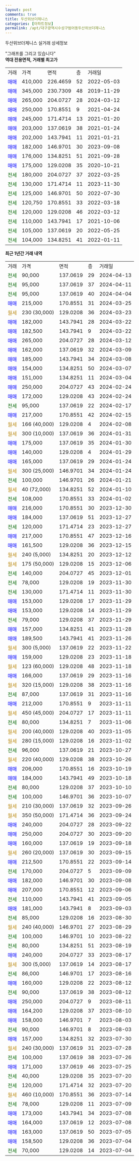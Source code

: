 ```yaml
---
layout: post
comments: true
title: 두산위브더제니스
categories: [아파트정보]
permalink: /apt/대구광역시수성구범어동두산위브더제니스
---
```


두산위브더제니스 실거래 상세정보

<script type="text/javascript">
  google.charts.load('current', {'packages':['line', 'corechart']});
  google.charts.setOnLoadCallback(drawChart);

  function drawChart() {
    var data = new google.visualization.DataTable();
    data.addColumn('date', '거래일');
    data.addColumn('number', "매매");
    data.addColumn('number', "전세");
    data.addColumn('number', "전매");

    data.addRows([[new Date(Date.parse("2024-04-13")), null, 90000, null], [new Date(Date.parse("2024-04-11")), null, 95000, null], [new Date(Date.parse("2024-04-04")), null, 95000, null], [new Date(Date.parse("2024-03-25")), 215000, null, null], [new Date(Date.parse("2024-03-23")), null, null, null], [new Date(Date.parse("2024-03-22")), 182000, null, null], [new Date(Date.parse("2024-03-22")), 182500, null, null], [new Date(Date.parse("2024-03-12")), 265000, null, null], [new Date(Date.parse("2024-03-09")), 162000, null, null], [new Date(Date.parse("2024-03-08")), 185000, null, null], [new Date(Date.parse("2024-03-07")), 154000, null, null], [new Date(Date.parse("2024-03-04")), 151000, null, null], [new Date(Date.parse("2024-02-24")), 250000, null, null], [new Date(Date.parse("2024-02-24")), 172000, null, null], [new Date(Date.parse("2024-02-17")), null, 95000, null], [new Date(Date.parse("2024-02-15")), 217000, null, null], [new Date(Date.parse("2024-02-08")), null, null, null], [new Date(Date.parse("2024-01-31")), null, null, null], [new Date(Date.parse("2024-01-30")), 175000, null, null], [new Date(Date.parse("2024-01-29")), 140000, null, null], [new Date(Date.parse("2024-01-24")), 165000, null, null], [new Date(Date.parse("2024-01-24")), null, null, null], [new Date(Date.parse("2024-01-21")), null, 100000, null], [new Date(Date.parse("2024-01-10")), null, null, null], [new Date(Date.parse("2024-01-02")), null, 108000, null], [new Date(Date.parse("2023-12-30")), 216000, null, null], [new Date(Date.parse("2023-12-27")), 184000, null, null], [new Date(Date.parse("2023-12-27")), null, 120000, null], [new Date(Date.parse("2023-12-16")), 217000, null, null], [new Date(Date.parse("2023-12-15")), 161500, null, null], [new Date(Date.parse("2023-12-12")), null, null, null], [new Date(Date.parse("2023-12-06")), null, null, null], [new Date(Date.parse("2023-12-01")), null, 140000, null], [new Date(Date.parse("2023-11-30")), null, 78000, null], [new Date(Date.parse("2023-11-30")), null, 130000, null], [new Date(Date.parse("2023-11-29")), 153000, null, null], [new Date(Date.parse("2023-11-29")), 153000, null, null], [new Date(Date.parse("2023-11-29")), null, 79000, null], [new Date(Date.parse("2023-11-28")), 157000, null, null], [new Date(Date.parse("2023-11-26")), 189500, null, null], [new Date(Date.parse("2023-11-22")), null, null, null], [new Date(Date.parse("2023-11-18")), 159000, null, null], [new Date(Date.parse("2023-11-18")), null, null, null], [new Date(Date.parse("2023-11-16")), 166000, null, null], [new Date(Date.parse("2023-11-16")), null, null, null], [new Date(Date.parse("2023-11-16")), null, 87000, null], [new Date(Date.parse("2023-11-11")), 212000, null, null], [new Date(Date.parse("2023-11-11")), null, null, null], [new Date(Date.parse("2023-11-06")), null, 80000, null], [new Date(Date.parse("2023-11-05")), null, null, null], [new Date(Date.parse("2023-11-02")), null, null, null], [new Date(Date.parse("2023-10-27")), null, 96000, null], [new Date(Date.parse("2023-10-26")), null, null, null], [new Date(Date.parse("2023-10-19")), 206000, null, null], [new Date(Date.parse("2023-10-18")), 184000, null, null], [new Date(Date.parse("2023-10-10")), null, 80000, null], [new Date(Date.parse("2023-10-07")), null, 100000, null], [new Date(Date.parse("2023-09-26")), null, null, null], [new Date(Date.parse("2023-09-24")), null, null, null], [new Date(Date.parse("2023-09-22")), 240000, null, null], [new Date(Date.parse("2023-09-20")), 250000, null, null], [new Date(Date.parse("2023-09-18")), 160000, null, null], [new Date(Date.parse("2023-09-15")), null, null, null], [new Date(Date.parse("2023-09-14")), 212500, null, null], [new Date(Date.parse("2023-09-09")), null, 170000, null], [new Date(Date.parse("2023-09-08")), 182000, null, null], [new Date(Date.parse("2023-09-06")), 207000, null, null], [new Date(Date.parse("2023-09-05")), null, 110000, null], [new Date(Date.parse("2023-09-03")), 181000, null, null], [new Date(Date.parse("2023-08-30")), null, 85000, null], [new Date(Date.parse("2023-08-29")), null, null, null], [new Date(Date.parse("2023-08-22")), null, 100000, null], [new Date(Date.parse("2023-08-19")), null, 80000, null], [new Date(Date.parse("2023-08-17")), 240000, null, null], [new Date(Date.parse("2023-08-17")), null, null, null], [new Date(Date.parse("2023-08-16")), null, 86000, null], [new Date(Date.parse("2023-08-12")), 160000, null, null], [new Date(Date.parse("2023-08-12")), null, 90000, null], [new Date(Date.parse("2023-08-11")), 250000, null, null], [new Date(Date.parse("2023-08-10")), 164200, null, null], [new Date(Date.parse("2023-08-03")), 158000, null, null], [new Date(Date.parse("2023-08-03")), null, 90000, null], [new Date(Date.parse("2023-07-30")), 157000, null, null], [new Date(Date.parse("2023-07-28")), null, null, null], [new Date(Date.parse("2023-07-26")), null, 100000, null], [new Date(Date.parse("2023-07-25")), 171000, null, null], [new Date(Date.parse("2023-07-20")), null, 40000, null], [new Date(Date.parse("2023-07-20")), null, 120000, null], [new Date(Date.parse("2023-07-14")), null, null, null], [new Date(Date.parse("2023-07-09")), null, 78000, null], [new Date(Date.parse("2023-07-08")), 173000, null, null], [new Date(Date.parse("2023-07-08")), 164000, null, null], [new Date(Date.parse("2023-07-05")), 163000, null, null], [new Date(Date.parse("2023-07-04")), 158500, null, null], [new Date(Date.parse("2023-07-04")), null, 70000, null]]);

    var options = {
      hAxis: {
        format: 'yyyy/MM/dd'
      },    
      lineWidth: 0,
      pointsVisible: true,    
      title: '최근 1년간 유형별 실거래가 분포',
      legend: { position: 'bottom' }
    };

    var formatter = new google.visualization.NumberFormat({pattern:'###,###'} );
    formatter.format(data, 1);
    formatter.format(data, 2);
    
    setTimeout(function() {
        var chart = new google.visualization.LineChart(document.getElementById('columnchart_material'));
        chart.draw(data, (options));
        document.getElementById('loading').style.display = 'none';
    }, 200);
  }
</script>


<div id="loading" style="z-index:20; display: block; margin-left: 0px">"그래프를 그리고 있습니다"</div>
<div id="columnchart_material" style="width: 95%; margin-left: 0px; display: block"></div>
<!-- contents start -->
<b>역대 전용면적, 거래별 최고가</b>
<table class="sortable">
    <tr>
      <td>거래</td>
      <td>가격</td>
      <td>면적</td>
      <td>층</td>
      <td>거래일</td>
    </tr>
        <tr>
          <td><a style="color: blue">매매</a></td>
          <td>410,000</td>
          <td>226.4659</td>
          <td>52</td>
          <td>2022-05-03</td>
        </tr>            <tr>
          <td><a style="color: blue">매매</a></td>
          <td>345,000</td>
          <td>230.7309</td>
          <td>48</td>
          <td>2019-11-29</td>
        </tr>            <tr>
          <td><a style="color: blue">매매</a></td>
          <td>265,000</td>
          <td>204.0727</td>
          <td>28</td>
          <td>2024-03-12</td>
        </tr>            <tr>
          <td><a style="color: blue">매매</a></td>
          <td>250,000</td>
          <td>170.8551</td>
          <td>9</td>
          <td>2021-04-24</td>
        </tr>            <tr>
          <td><a style="color: blue">매매</a></td>
          <td>245,000</td>
          <td>171.4714</td>
          <td>13</td>
          <td>2021-01-20</td>
        </tr>            <tr>
          <td><a style="color: blue">매매</a></td>
          <td>203,000</td>
          <td>137.0619</td>
          <td>38</td>
          <td>2021-01-24</td>
        </tr>            <tr>
          <td><a style="color: blue">매매</a></td>
          <td>202,000</td>
          <td>143.7941</td>
          <td>11</td>
          <td>2021-01-21</td>
        </tr>            <tr>
          <td><a style="color: blue">매매</a></td>
          <td>182,000</td>
          <td>146.9701</td>
          <td>30</td>
          <td>2023-09-08</td>
        </tr>            <tr>
          <td><a style="color: blue">매매</a></td>
          <td>176,000</td>
          <td>134.8251</td>
          <td>51</td>
          <td>2021-09-28</td>
        </tr>            <tr>
          <td><a style="color: blue">매매</a></td>
          <td>175,000</td>
          <td>129.0208</td>
          <td>35</td>
          <td>2020-10-21</td>
        </tr>        
        <tr>
              <td><a style="color: darkgreen">전세</a></td>
              <td>180,000</td>
              <td>204.0727</td>
              <td>37</td>
              <td>2022-03-25</td>
            </tr>            <tr>
              <td><a style="color: darkgreen">전세</a></td>
              <td>130,000</td>
              <td>171.4714</td>
              <td>11</td>
              <td>2023-11-30</td>
            </tr>            <tr>
              <td><a style="color: darkgreen">전세</a></td>
              <td>125,000</td>
              <td>146.9701</td>
              <td>50</td>
              <td>2022-07-30</td>
            </tr>            <tr>
              <td><a style="color: darkgreen">전세</a></td>
              <td>120,750</td>
              <td>170.8551</td>
              <td>33</td>
              <td>2022-03-18</td>
            </tr>            <tr>
              <td><a style="color: darkgreen">전세</a></td>
              <td>120,000</td>
              <td>129.0208</td>
              <td>46</td>
              <td>2022-03-12</td>
            </tr>            <tr>
              <td><a style="color: darkgreen">전세</a></td>
              <td>110,000</td>
              <td>143.7941</td>
              <td>17</td>
              <td>2021-10-06</td>
            </tr>            <tr>
              <td><a style="color: darkgreen">전세</a></td>
              <td>105,000</td>
              <td>137.0619</td>
              <td>20</td>
              <td>2022-05-25</td>
            </tr>            <tr>
              <td><a style="color: darkgreen">전세</a></td>
              <td>104,000</td>
              <td>134.8251</td>
              <td>41</td>
              <td>2022-01-11</td>
            </tr>        
    
</table>

<b>최근 1년간 거래 내역</b>

<table class="sortable">
    <tr>
      <td>거래</td>
      <td>가격</td>
      <td>면적</td>
      <td>층</td>
      <td>거래일</td>
    </tr>
    <tr>
      <td><a style="color: darkgreen">전세</a></td>
      <td>90,000</td>
      <td>137.0619</td>
      <td>29</td>
      <td>2024-04-13</td>
    </tr>          <tr>
      <td><a style="color: darkgreen">전세</a></td>
      <td>95,000</td>
      <td>137.0619</td>
      <td>37</td>
      <td>2024-04-11</td>
    </tr>          <tr>
      <td><a style="color: darkgreen">전세</a></td>
      <td>95,000</td>
      <td>137.0619</td>
      <td>40</td>
      <td>2024-04-04</td>
    </tr>          <tr>
      <td><a style="color: blue">매매</a></td>
      <td>215,000</td>
      <td>170.8551</td>
      <td>31</td>
      <td>2024-03-25</td>
    </tr>          <tr>
      <td><a style="color: darkgoldenrod">월세</a></td>
      <td>230 (30,000)</td>
      <td>129.0208</td>
      <td>36</td>
      <td>2024-03-23</td>
    </tr>          <tr>
      <td><a style="color: blue">매매</a></td>
      <td>182,000</td>
      <td>143.7941</td>
      <td>28</td>
      <td>2024-03-22</td>
    </tr>          <tr>
      <td><a style="color: blue">매매</a></td>
      <td>182,500</td>
      <td>143.7941</td>
      <td>9</td>
      <td>2024-03-22</td>
    </tr>          <tr>
      <td><a style="color: blue">매매</a></td>
      <td>265,000</td>
      <td>204.0727</td>
      <td>28</td>
      <td>2024-03-12</td>
    </tr>          <tr>
      <td><a style="color: blue">매매</a></td>
      <td>162,000</td>
      <td>137.0619</td>
      <td>32</td>
      <td>2024-03-09</td>
    </tr>          <tr>
      <td><a style="color: blue">매매</a></td>
      <td>185,000</td>
      <td>143.7941</td>
      <td>34</td>
      <td>2024-03-08</td>
    </tr>          <tr>
      <td><a style="color: blue">매매</a></td>
      <td>154,000</td>
      <td>134.8251</td>
      <td>50</td>
      <td>2024-03-07</td>
    </tr>          <tr>
      <td><a style="color: blue">매매</a></td>
      <td>151,000</td>
      <td>134.8251</td>
      <td>11</td>
      <td>2024-03-04</td>
    </tr>          <tr>
      <td><a style="color: blue">매매</a></td>
      <td>250,000</td>
      <td>204.0727</td>
      <td>43</td>
      <td>2024-02-24</td>
    </tr>          <tr>
      <td><a style="color: blue">매매</a></td>
      <td>172,000</td>
      <td>129.0208</td>
      <td>43</td>
      <td>2024-02-24</td>
    </tr>          <tr>
      <td><a style="color: darkgreen">전세</a></td>
      <td>95,000</td>
      <td>137.0619</td>
      <td>22</td>
      <td>2024-02-17</td>
    </tr>          <tr>
      <td><a style="color: blue">매매</a></td>
      <td>217,000</td>
      <td>170.8551</td>
      <td>42</td>
      <td>2024-02-15</td>
    </tr>          <tr>
      <td><a style="color: darkgoldenrod">월세</a></td>
      <td>166 (40,000)</td>
      <td>129.0208</td>
      <td>4</td>
      <td>2024-02-08</td>
    </tr>          <tr>
      <td><a style="color: darkgoldenrod">월세</a></td>
      <td>300 (10,000)</td>
      <td>137.0619</td>
      <td>36</td>
      <td>2024-01-31</td>
    </tr>          <tr>
      <td><a style="color: blue">매매</a></td>
      <td>175,000</td>
      <td>137.0619</td>
      <td>35</td>
      <td>2024-01-30</td>
    </tr>          <tr>
      <td><a style="color: blue">매매</a></td>
      <td>140,000</td>
      <td>129.0208</td>
      <td>4</td>
      <td>2024-01-29</td>
    </tr>          <tr>
      <td><a style="color: blue">매매</a></td>
      <td>165,000</td>
      <td>137.0619</td>
      <td>29</td>
      <td>2024-01-24</td>
    </tr>          <tr>
      <td><a style="color: darkgoldenrod">월세</a></td>
      <td>300 (25,000)</td>
      <td>146.9701</td>
      <td>34</td>
      <td>2024-01-24</td>
    </tr>          <tr>
      <td><a style="color: darkgreen">전세</a></td>
      <td>100,000</td>
      <td>146.9701</td>
      <td>26</td>
      <td>2024-01-21</td>
    </tr>          <tr>
      <td><a style="color: darkgoldenrod">월세</a></td>
      <td>40 (72,000)</td>
      <td>134.8251</td>
      <td>52</td>
      <td>2024-01-10</td>
    </tr>          <tr>
      <td><a style="color: darkgreen">전세</a></td>
      <td>108,000</td>
      <td>170.8551</td>
      <td>33</td>
      <td>2024-01-02</td>
    </tr>          <tr>
      <td><a style="color: blue">매매</a></td>
      <td>216,000</td>
      <td>170.8551</td>
      <td>30</td>
      <td>2023-12-30</td>
    </tr>          <tr>
      <td><a style="color: blue">매매</a></td>
      <td>184,000</td>
      <td>137.0619</td>
      <td>51</td>
      <td>2023-12-27</td>
    </tr>          <tr>
      <td><a style="color: darkgreen">전세</a></td>
      <td>120,000</td>
      <td>171.4714</td>
      <td>23</td>
      <td>2023-12-27</td>
    </tr>          <tr>
      <td><a style="color: blue">매매</a></td>
      <td>217,000</td>
      <td>170.8551</td>
      <td>47</td>
      <td>2023-12-16</td>
    </tr>          <tr>
      <td><a style="color: blue">매매</a></td>
      <td>161,500</td>
      <td>129.0208</td>
      <td>36</td>
      <td>2023-12-15</td>
    </tr>          <tr>
      <td><a style="color: darkgoldenrod">월세</a></td>
      <td>240 (5,000)</td>
      <td>134.8251</td>
      <td>20</td>
      <td>2023-12-12</td>
    </tr>          <tr>
      <td><a style="color: darkgoldenrod">월세</a></td>
      <td>175 (50,000)</td>
      <td>129.0208</td>
      <td>15</td>
      <td>2023-12-06</td>
    </tr>          <tr>
      <td><a style="color: darkgreen">전세</a></td>
      <td>140,000</td>
      <td>204.0727</td>
      <td>45</td>
      <td>2023-12-01</td>
    </tr>          <tr>
      <td><a style="color: darkgreen">전세</a></td>
      <td>78,000</td>
      <td>129.0208</td>
      <td>19</td>
      <td>2023-11-30</td>
    </tr>          <tr>
      <td><a style="color: darkgreen">전세</a></td>
      <td>130,000</td>
      <td>171.4714</td>
      <td>11</td>
      <td>2023-11-30</td>
    </tr>          <tr>
      <td><a style="color: blue">매매</a></td>
      <td>153,000</td>
      <td>129.0208</td>
      <td>17</td>
      <td>2023-11-29</td>
    </tr>          <tr>
      <td><a style="color: blue">매매</a></td>
      <td>153,000</td>
      <td>129.0208</td>
      <td>14</td>
      <td>2023-11-29</td>
    </tr>          <tr>
      <td><a style="color: darkgreen">전세</a></td>
      <td>79,000</td>
      <td>129.0208</td>
      <td>37</td>
      <td>2023-11-29</td>
    </tr>          <tr>
      <td><a style="color: blue">매매</a></td>
      <td>157,000</td>
      <td>134.8251</td>
      <td>41</td>
      <td>2023-11-28</td>
    </tr>          <tr>
      <td><a style="color: blue">매매</a></td>
      <td>189,500</td>
      <td>143.7941</td>
      <td>41</td>
      <td>2023-11-26</td>
    </tr>          <tr>
      <td><a style="color: darkgoldenrod">월세</a></td>
      <td>300 (5,000)</td>
      <td>137.0619</td>
      <td>22</td>
      <td>2023-11-22</td>
    </tr>          <tr>
      <td><a style="color: blue">매매</a></td>
      <td>159,000</td>
      <td>129.0208</td>
      <td>23</td>
      <td>2023-11-18</td>
    </tr>          <tr>
      <td><a style="color: darkgoldenrod">월세</a></td>
      <td>123 (60,000)</td>
      <td>129.0208</td>
      <td>48</td>
      <td>2023-11-18</td>
    </tr>          <tr>
      <td><a style="color: blue">매매</a></td>
      <td>166,000</td>
      <td>137.0619</td>
      <td>29</td>
      <td>2023-11-16</td>
    </tr>          <tr>
      <td><a style="color: darkgoldenrod">월세</a></td>
      <td>320 (15,000)</td>
      <td>129.0208</td>
      <td>38</td>
      <td>2023-11-16</td>
    </tr>          <tr>
      <td><a style="color: darkgreen">전세</a></td>
      <td>87,000</td>
      <td>137.0619</td>
      <td>31</td>
      <td>2023-11-16</td>
    </tr>          <tr>
      <td><a style="color: blue">매매</a></td>
      <td>212,000</td>
      <td>170.8551</td>
      <td>9</td>
      <td>2023-11-11</td>
    </tr>          <tr>
      <td><a style="color: darkgoldenrod">월세</a></td>
      <td>450 (45,000)</td>
      <td>204.0727</td>
      <td>17</td>
      <td>2023-11-11</td>
    </tr>          <tr>
      <td><a style="color: darkgreen">전세</a></td>
      <td>80,000</td>
      <td>134.8251</td>
      <td>7</td>
      <td>2023-11-06</td>
    </tr>          <tr>
      <td><a style="color: darkgoldenrod">월세</a></td>
      <td>200 (40,000)</td>
      <td>129.0208</td>
      <td>40</td>
      <td>2023-11-05</td>
    </tr>          <tr>
      <td><a style="color: darkgoldenrod">월세</a></td>
      <td>280 (15,000)</td>
      <td>129.0208</td>
      <td>16</td>
      <td>2023-11-02</td>
    </tr>          <tr>
      <td><a style="color: darkgreen">전세</a></td>
      <td>96,000</td>
      <td>137.0619</td>
      <td>21</td>
      <td>2023-10-27</td>
    </tr>          <tr>
      <td><a style="color: darkgoldenrod">월세</a></td>
      <td>220 (40,000)</td>
      <td>129.0208</td>
      <td>38</td>
      <td>2023-10-26</td>
    </tr>          <tr>
      <td><a style="color: blue">매매</a></td>
      <td>206,000</td>
      <td>170.8551</td>
      <td>16</td>
      <td>2023-10-19</td>
    </tr>          <tr>
      <td><a style="color: blue">매매</a></td>
      <td>184,000</td>
      <td>143.7941</td>
      <td>49</td>
      <td>2023-10-18</td>
    </tr>          <tr>
      <td><a style="color: darkgreen">전세</a></td>
      <td>80,000</td>
      <td>129.0208</td>
      <td>37</td>
      <td>2023-10-10</td>
    </tr>          <tr>
      <td><a style="color: darkgreen">전세</a></td>
      <td>100,000</td>
      <td>146.9701</td>
      <td>36</td>
      <td>2023-10-07</td>
    </tr>          <tr>
      <td><a style="color: darkgoldenrod">월세</a></td>
      <td>210 (30,000)</td>
      <td>137.0619</td>
      <td>32</td>
      <td>2023-09-26</td>
    </tr>          <tr>
      <td><a style="color: darkgoldenrod">월세</a></td>
      <td>350 (50,000)</td>
      <td>171.4714</td>
      <td>36</td>
      <td>2023-09-24</td>
    </tr>          <tr>
      <td><a style="color: blue">매매</a></td>
      <td>240,000</td>
      <td>204.0727</td>
      <td>28</td>
      <td>2023-09-22</td>
    </tr>          <tr>
      <td><a style="color: blue">매매</a></td>
      <td>250,000</td>
      <td>204.0727</td>
      <td>30</td>
      <td>2023-09-20</td>
    </tr>          <tr>
      <td><a style="color: blue">매매</a></td>
      <td>160,000</td>
      <td>137.0619</td>
      <td>19</td>
      <td>2023-09-18</td>
    </tr>          <tr>
      <td><a style="color: darkgoldenrod">월세</a></td>
      <td>260 (20,000)</td>
      <td>137.0619</td>
      <td>30</td>
      <td>2023-09-15</td>
    </tr>          <tr>
      <td><a style="color: blue">매매</a></td>
      <td>212,500</td>
      <td>170.8551</td>
      <td>22</td>
      <td>2023-09-14</td>
    </tr>          <tr>
      <td><a style="color: darkgreen">전세</a></td>
      <td>170,000</td>
      <td>204.0727</td>
      <td>5</td>
      <td>2023-09-09</td>
    </tr>          <tr>
      <td><a style="color: blue">매매</a></td>
      <td>182,000</td>
      <td>146.9701</td>
      <td>30</td>
      <td>2023-09-08</td>
    </tr>          <tr>
      <td><a style="color: blue">매매</a></td>
      <td>207,000</td>
      <td>170.8551</td>
      <td>12</td>
      <td>2023-09-06</td>
    </tr>          <tr>
      <td><a style="color: darkgreen">전세</a></td>
      <td>110,000</td>
      <td>143.7941</td>
      <td>41</td>
      <td>2023-09-05</td>
    </tr>          <tr>
      <td><a style="color: blue">매매</a></td>
      <td>181,000</td>
      <td>143.7941</td>
      <td>8</td>
      <td>2023-09-03</td>
    </tr>          <tr>
      <td><a style="color: darkgreen">전세</a></td>
      <td>85,000</td>
      <td>129.0208</td>
      <td>16</td>
      <td>2023-08-30</td>
    </tr>          <tr>
      <td><a style="color: darkgoldenrod">월세</a></td>
      <td>240 (40,000)</td>
      <td>146.9701</td>
      <td>27</td>
      <td>2023-08-29</td>
    </tr>          <tr>
      <td><a style="color: darkgreen">전세</a></td>
      <td>100,000</td>
      <td>146.9701</td>
      <td>10</td>
      <td>2023-08-22</td>
    </tr>          <tr>
      <td><a style="color: darkgreen">전세</a></td>
      <td>80,000</td>
      <td>134.8251</td>
      <td>51</td>
      <td>2023-08-19</td>
    </tr>          <tr>
      <td><a style="color: blue">매매</a></td>
      <td>240,000</td>
      <td>204.0727</td>
      <td>33</td>
      <td>2023-08-17</td>
    </tr>          <tr>
      <td><a style="color: darkgoldenrod">월세</a></td>
      <td>300 (5,000)</td>
      <td>137.0619</td>
      <td>14</td>
      <td>2023-08-17</td>
    </tr>          <tr>
      <td><a style="color: darkgreen">전세</a></td>
      <td>86,000</td>
      <td>146.9701</td>
      <td>17</td>
      <td>2023-08-16</td>
    </tr>          <tr>
      <td><a style="color: blue">매매</a></td>
      <td>160,000</td>
      <td>129.0208</td>
      <td>22</td>
      <td>2023-08-12</td>
    </tr>          <tr>
      <td><a style="color: darkgreen">전세</a></td>
      <td>90,000</td>
      <td>137.0619</td>
      <td>38</td>
      <td>2023-08-12</td>
    </tr>          <tr>
      <td><a style="color: blue">매매</a></td>
      <td>250,000</td>
      <td>204.0727</td>
      <td>9</td>
      <td>2023-08-11</td>
    </tr>          <tr>
      <td><a style="color: blue">매매</a></td>
      <td>164,200</td>
      <td>129.0208</td>
      <td>37</td>
      <td>2023-08-10</td>
    </tr>          <tr>
      <td><a style="color: blue">매매</a></td>
      <td>158,000</td>
      <td>146.9701</td>
      <td>7</td>
      <td>2023-08-03</td>
    </tr>          <tr>
      <td><a style="color: darkgreen">전세</a></td>
      <td>90,000</td>
      <td>146.9701</td>
      <td>8</td>
      <td>2023-08-03</td>
    </tr>          <tr>
      <td><a style="color: blue">매매</a></td>
      <td>157,000</td>
      <td>134.8251</td>
      <td>32</td>
      <td>2023-07-30</td>
    </tr>          <tr>
      <td><a style="color: darkgoldenrod">월세</a></td>
      <td>240 (30,000)</td>
      <td>137.0619</td>
      <td>31</td>
      <td>2023-07-28</td>
    </tr>          <tr>
      <td><a style="color: darkgreen">전세</a></td>
      <td>100,000</td>
      <td>137.0619</td>
      <td>38</td>
      <td>2023-07-26</td>
    </tr>          <tr>
      <td><a style="color: blue">매매</a></td>
      <td>171,000</td>
      <td>137.0619</td>
      <td>46</td>
      <td>2023-07-25</td>
    </tr>          <tr>
      <td><a style="color: darkgreen">전세</a></td>
      <td>40,000</td>
      <td>129.0208</td>
      <td>35</td>
      <td>2023-07-20</td>
    </tr>          <tr>
      <td><a style="color: darkgreen">전세</a></td>
      <td>120,000</td>
      <td>171.4714</td>
      <td>32</td>
      <td>2023-07-20</td>
    </tr>          <tr>
      <td><a style="color: darkgoldenrod">월세</a></td>
      <td>460 (10,000)</td>
      <td>170.8551</td>
      <td>36</td>
      <td>2023-07-14</td>
    </tr>          <tr>
      <td><a style="color: darkgreen">전세</a></td>
      <td>78,000</td>
      <td>129.0208</td>
      <td>11</td>
      <td>2023-07-09</td>
    </tr>          <tr>
      <td><a style="color: blue">매매</a></td>
      <td>173,000</td>
      <td>143.7941</td>
      <td>34</td>
      <td>2023-07-08</td>
    </tr>          <tr>
      <td><a style="color: blue">매매</a></td>
      <td>164,000</td>
      <td>137.0619</td>
      <td>12</td>
      <td>2023-07-08</td>
    </tr>          <tr>
      <td><a style="color: blue">매매</a></td>
      <td>163,000</td>
      <td>137.0619</td>
      <td>50</td>
      <td>2023-07-05</td>
    </tr>          <tr>
      <td><a style="color: blue">매매</a></td>
      <td>158,500</td>
      <td>129.0208</td>
      <td>36</td>
      <td>2023-07-04</td>
    </tr>          <tr>
      <td><a style="color: darkgreen">전세</a></td>
      <td>70,000</td>
      <td>129.0208</td>
      <td>14</td>
      <td>2023-07-04</td>
    </tr>      </table>
<!-- contents end -->    

